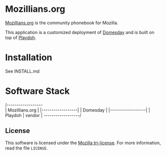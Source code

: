 Mozillians.org
==============

[Mozillians.org][wiki-mozillians] is the community phonebook for Mozilla.

This application is a customized deployment of [Domesday][gh-domesday] and is built on top of [Playdoh][gh-playdoh].

[wiki-mozillians]: https://wiki.mozilla.org/Mozillians
[gh-playdoh]: https://github.com/mozilla/playdoh
[gh-domesday]: https://github.com/mozilla/domesday

Installation
============
See INSTALL.md

Software Stack
==============

/------------------\
|  Mozillians.org  |
|------------------|
|     Domesday     |
|------------------|
| Playdoh | vendor |
\------------------/

License
-------
This software is licensed under the [Mozilla tri-license][mpl-tri]. For more
information, read the file ``LICENSE``.

[mpl-tri]: http://www.mozilla.org/MPL/

